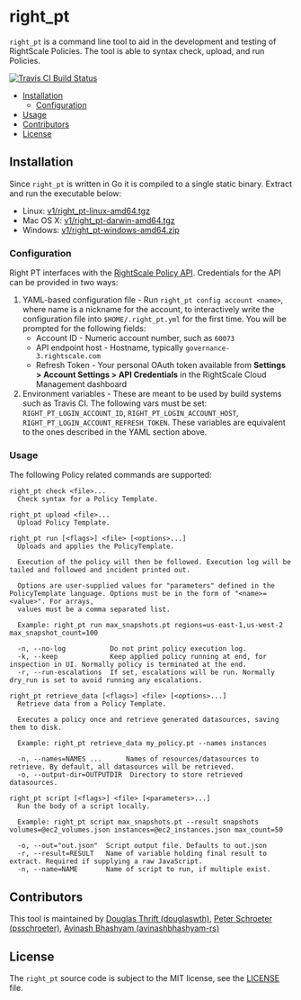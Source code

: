 # right_pt

`right_pt` is a command line tool to aid in the development and testing of RightScale Policies. The tool is able to syntax check, upload, and run Policies.

[![Travis CI Build Status](https://travis-ci.com/rightscale/right_pt.svg?token=6Udhsz2ZbD68aBb7ApTx&branch=master)](https://travis-ci.com/rightscale/right_pt)

* [Installation](#installation)
  * [Configuration](#configuration)
* [Usage](#usage)
* [Contributors](#contributors)
* [License](#license)

## Installation

Since `right_pt` is written in Go it is compiled to a single static binary. Extract and run the executable below:

* Linux: [v1/right_pt-linux-amd64.tgz](https://binaries.rightscale.com/rsbin/right_pt/v1/right_pt-linux-amd64.tgz)
* Mac OS X: [v1/right_pt-darwin-amd64.tgz](https://binaries.rightscale.com/rsbin/right_pt/v1/right_pt-darwin-amd64.tgz)
* Windows: [v1/right_pt-windows-amd64.zip](https://binaries.rightscale.com/rsbin/right_pt/v1/right_pt-windows-amd64.zip)

### Configuration

Right PT interfaces with the [RightScale Policy API](https://reference.rightscale.com/governance-policies/). Credentials for the API can be provided in two ways:

1. YAML-based configuration file -  Run `right_pt config account <name>`, where name is a nickname for the account, to interactively write the configuration file into `$HOME/.right_pt.yml` for the first time. You will be prompted for the following fields:
    * Account ID - Numeric account number, such as `60073`
    * API endpoint host - Hostname, typically `governance-3.rightscale.com`
    * Refresh Token - Your personal OAuth token available from **Settings > Account Settings > API Credentials** in the RightScale Cloud Management dashboard
2. Environment variables - These are meant to be used by build systems such as Travis CI. The following vars must be set: `RIGHT_PT_LOGIN_ACCOUNT_ID`, `RIGHT_PT_LOGIN_ACCOUNT_HOST`, `RIGHT_PT_LOGIN_ACCOUNT_REFRESH_TOKEN`. These variables are equivalent to the ones described in the YAML section above.


### Usage
The following Policy related commands are supported:

```
right_pt check <file>...
  Check syntax for a Policy Template.

right_pt upload <file>...
  Upload Policy Template.

right_pt run [<flags>] <file> [<options>...]
  Uploads and applies the PolicyTemplate.

  Execution of the policy will then be followed. Execution log will be tailed and followed and incident printed out.

  Options are user-supplied values for "parameters" defined in the PolicyTemplate language. Options must be in the form of "<name>=<value>". For arrays,
  values must be a comma separated list.

  Example: right_pt run max_snapshots.pt regions=us-east-1,us-west-2 max_snapshot_count=100

  -n, --no-log           Do not print policy execution log.
  -k, --keep             Keep applied policy running at end, for inspection in UI. Normally policy is terminated at the end.
  -r, --run-escalations  If set, escalations will be run. Normally dry_run is set to avoid running any escalations.

right_pt retrieve_data [<flags>] <file> [<options>...]
  Retrieve data from a Policy Template.

  Executes a policy once and retrieve generated datasources, saving them to disk.

  Example: right_pt retrieve_data my_policy.pt --names instances

  -n, --names=NAMES ...      Names of resources/datasources to retrieve. By default, all datasources will be retrieved.
  -o, --output-dir=OUTPUTDIR  Directory to store retrieved datasources.

right_pt script [<flags>] <file> [<parameters>...]
  Run the body of a script locally.

  Example: right_pt script max_snapshots.pt --result snapshots volumes=@ec2_volumes.json instances=@ec2_instances.json max_count=50

  -o, --out="out.json"  Script output file. Defaults to out.json
  -r, --result=RESULT   Name of variable holding final result to extract. Required if supplying a raw JavaScript.
  -n, --name=NAME       Name of script to run, if multiple exist.
```

## Contributors

This tool is maintained by [Douglas Thrift (douglaswth)](https://github.com/douglaswth),
[Peter Schroeter (psschroeter)](https://github.com/psschroeter),
[Avinash Bhashyam (avinashbhashyam-rs)](https://github.com/avinashbhashyam-rs)


## License

The `right_pt` source code is subject to the MIT license, see the
[LICENSE](https://github.com/rightscale/right_pt/blob/master/LICENSE) file.
